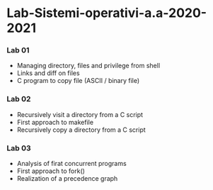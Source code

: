# Lab-Sistemi-operativi-a.a-2020-2021

### Lab 01
	
- Managing directory, files and privilege from shell
- Links and diff on files
- C program to copy file (ASCII / binary file)

### Lab 02

- Recursively visit a directory from a C script
- First approach to makefile
- Recursively copy a directory from a C script

### Lab 03

- Analysis of firat concurrent programs
- First approach to fork()
- Realization of a precedence graph
